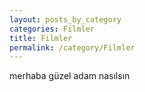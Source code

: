 ```yaml
---
layout: posts_by_category
categories: Filmler
title: Filmler
permalink: /category/Filmler
---
```




merhaba güzel adam nasılsın
